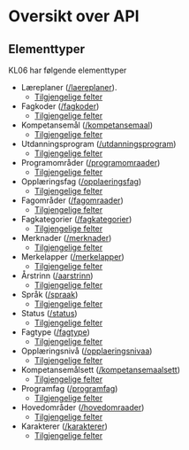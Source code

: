 # Oversikt over API

<a href="" id="typer"></a>
## Elementtyper
KL06 har følgende elementtyper
- Læreplaner ([/laereplaner](http://data.udir.no/kl06/laereplaner)).
  - [Tilgjengelige felter](http://data.udir.no/kl06/soap#laereplan)
- Fagkoder ([/fagkoder](http://data.udir.no/kl06/fagkoder))
  - [Tilgjengelige felter](http://data.udir.no/kl06/soap#fagkode)
- Kompetansemål ([/kompetansemaal](http://data.udir.no/kl06/kompetansemaal))
  - [Tilgjengelige felter](http://data.udir.no/kl06/soap#kompetansemaal)
- Utdanningsprogram ([/utdanningsprogram](http://data.udir.no/kl06/utdanningsprogram))
  - [Tilgjengelige felter](http://data.udir.no/kl06/soap#utdanningsprogram)
- Programområder ([/programomraader](http://data.udir.no/kl06/programomraader))
  - [Tilgjengelige felter](http://data.udir.no/kl06/soap#programomraade)
- Opplæringsfag ([/opplaeringsfag](http://data.udir.no/kl06/opplaeringsfag))
  - [Tilgjengelige felter](http://data.udir.no/kl06/soap#opplaeringsfag)
- Fagområder ([/fagomraader](http://data.udir.no/kl06/fagomraader))
  - [Tilgjengelige felter](http://data.udir.no/kl06/soap#fagomraade)
- Fagkategorier ([/fagkategorier](http://data.udir.no/kl06/fagkategorier))
  - [Tilgjengelige felter](http://data.udir.no/kl06/soap#fagkategori)
- Merknader ([/merknader](http://data.udir.no/kl06/merknader))
  - [Tilgjengelige felter](http://data.udir.no/kl06/soap#merknad)
- Merkelapper ([/merkelapper](http://data.udir.no/kl06/merkelapper))
  - [Tilgjengelige felter](http://data.udir.no/kl06/soap#merkelapp)
- Årstrinn ([/aarstrinn](http://data.udir.no/kl06/aarstrinn))
  - [Tilgjengelige felter](http://data.udir.no/kl06/soap#aarstrinn)
- Språk ([/spraak](http://data.udir.no/kl06/spraak))
  - [Tilgjengelige felter](http://data.udir.no/kl06/soap#hjelpedata)
- Status ([/status](http://data.udir.no/kl06/status))
  - [Tilgjengelige felter](http://data.udir.no/kl06/soap#hjelpedata)
- Fagtype ([/fagtype](http://data.udir.no/kl06/fagtype))
  - [Tilgjengelige felter](http://data.udir.no/kl06/soap#hjelpedata)
- Opplæringsnivå ([/opplaeringsnivaa](http://data.udir.no/kl06/opplaeringsnivaa))
  - [Tilgjengelige felter](http://data.udir.no/kl06/soap#hjelpedata) 
- Kompetansemålsett ([/kompetansemaalsett](http://data.udir.no/kl06/kompetansemaalsett))
  - [Tilgjengelige felter](http://data.udir.no/kl06/soap#kompetansemaalsett-direkteoppslag)
- Programfag ([/programfag](http://data.udir.no/kl06/programfag))
  - [Tilgjengelige felter](http://data.udir.no/kl06/soap#programfag-direkteoppslag)
- Hovedområder ([/hovedomraader](http://data.udir.no/kl06/hovedomraader))
  - [Tilgjengelige felter](http://data.udir.no/kl06/soap#hovedomraade-direkteoppslag)
- Karakterer ([/karakterer](http://data.udir.no/kl06/karakterer))
  - [Tilgjengelige felter](http://data.udir.no/kl06/soap#karakter)